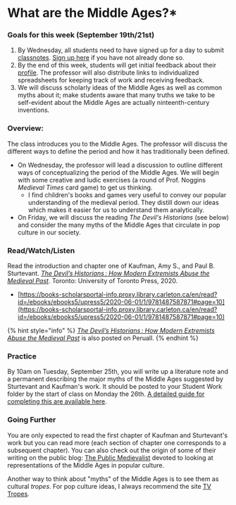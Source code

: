 # What are the Middle Ages?\*

### Goals for this week (September 19th/21st)

1. By Wednesday, all students need to have signed up for a day to submit [classnotes](../course-info/syllabus/coursework/reflections/classnotes.md). [Sign up here](https://docs.google.com/spreadsheets/d/1sCloWfNgj3t\_YD8-vx2toFdw4BbTuWXFHJr2mHYP5zc/edit?usp=sharing) if you have not already done so.
2. By the end of this week, students will get initial feedback about their [profile](../course-info/assignments/2.1-profile.md). The professor will also distribute links to individualized spreadsheets for keeping track of work and receiving feedback.&#x20;
3. We will discuss scholarly ideas of the Middle Ages as well as common myths about it; make students aware that many truths we take to be self-evident about the Middle Ages are actually ninteenth-century inventions.&#x20;

### Overview:

The class introduces you to the Middle Ages. The professor will discuss the different ways to define the period and how it has traditionally been defined.&#x20;

* On Wednesday, the professor will lead a discussion to outline different ways of conceptualizing the period of the Middle Ages. We will begin with some creative and ludic exercises (a round of Prof. Noggins _Medieval Times_ card game) to get us thinking.&#x20;
  * I find children's books and games very useful to convey our popular understanding of the medieval period. They distill down our ideas which makes it easier for us to understand them analytically.&#x20;
* On Friday, we will discuss the reading _The Devil's Historians_ (see below) and consider the many myths of the Middle Ages that circulate in pop culture in our society.&#x20;

### Read/Watch/Listen

Read the introduction and chapter one of Kaufman, Amy S., and Paul B. Sturtevant. [_The Devil’s Historians : How Modern Extremists Abuse the Medieval Past_](https://books-scholarsportal-info.proxy.library.carleton.ca/en/read?id=/ebooks/ebooks5/upress5/2020-06-01/1/9781487587871#page=10). Toronto: University of Toronto Press, 2020.&#x20;

* [https://books-scholarsportal-info.proxy.library.carleton.ca/en/read?id=/ebooks/ebooks5/upress5/2020-06-01/1/9781487587871#page=10](https://books-scholarsportal-info.proxy.library.carleton.ca/en/read?id=/ebooks/ebooks5/upress5/2020-06-01/1/9781487587871#page=10)

{% hint style="info" %}
[_The Devil’s Historians : How Modern Extremists Abuse the Medieval Past_](https://app.perusall.com/courses/gaming-the-middle-ages-2023-24/the-devil-s-historians-how-modern-extremists-misuse-the-medieval-past-amy-s-kaufman-and-paul-sturtevant?assignmentId=4ndGh4YsAJFumrftF\&part=1) is also posted on Peruall.&#x20;
{% endhint %}

### Practice

By 10am on Tuesday, September 25th, you will write up a literature note and a permanent describing the major myths of the Middle Ages suggested by Sturtevant and Kaufman's work. It should be posted to your Student Work folder by the start of class on Monday the 26th. [A detailed guide for completing this are available here](../course-info/assignments/3.1-writing-up-a-permanent-note.md).

### Going Further

You are only expected to read the first chapter of Kaufman and Sturtevant's work but you can read more (each section of chapter one corresponds to a subsequent chapter). You can also check out the origin of some of their writing on the public blog: [The Public Medievalist](https://www.publicmedievalist.com) devoted to looking at representations of the Middle Ages in popular culture.&#x20;

Another way to think about "myths" of the Middle Ages is to see them as cultural _tropes_. For pop culture ideas, I always recommend the site [TV Tropes](https://tvtropes.org/pmwiki/pmwiki.php/Main/TheMiddleAges).&#x20;


